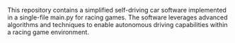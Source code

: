 This repository contains a simplified self-driving car software implemented in a single-file main.py for racing games. The software leverages advanced algorithms and techniques to enable autonomous driving capabilities within a racing game environment.
